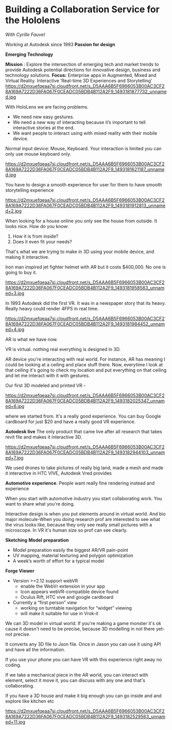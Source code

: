 # Building a Collaboration Service for the Hololens
*With Cyrille Fauvel*

Working at Autodesk since 1993 
**Passion for design** 

**Emerging Technology**

  **Mission** : Explore the intersection of emerging tech and market trends to provide Autodesk potential directions for innovative design, business and technology solutions.
  **Focus:** Enterprise apps in Augmented, Mixed and Virtual Reality. Interactive ‘Real-time 3D Experiences and Storytelling’
https://d2mxuefqeaa7sj.cloudfront.net/s_D5AAA6B5F6966053B00AC3CF28A169A7222D36FA067F0CEADC05BDB4B112A2F9_1493181877732_unnamed.jpg

  With HoloLens we are facing problems.
-  We need new easy gestures. 
- We need a new way of interacting because it’s important to tell interactive stories at the end. 
- We want people to interact using with mixed reality with their mobile device. 

Normal input device: Mouse, Keyboard. Your interaction is limited you can only use mouse keyboard only.

https://d2mxuefqeaa7sj.cloudfront.net/s_D5AAA6B5F6966053B00AC3CF28A169A7222D36FA067F0CEADC05BDB4B112A2F9_1493181621187_unnamed.jpg

  
  You have to design a smooth experience for user for them to have smooth storytelling experience 
  
https://d2mxuefqeaa7sj.cloudfront.net/s_D5AAA6B5F6966053B00AC3CF28A169A7222D36FA067F0CEADC05BDB4B112A2F9_1493181912813_unnamed+2.jpg

  When looking for a house online you only see the house from outside. It looks nice. How do you know: 
  1. How it is from inside?
  2. Does it even fit your needs? 

 
That's what we are trying to make in 3D using your mobile device, and making it interactive. 

Iron man inspired jet fighter helmet with AR but it costs $400,000. No one is going to buy it.

https://d2mxuefqeaa7sj.cloudfront.net/s_D5AAA6B5F6966053B00AC3CF28A169A7222D36FA067F0CEADC05BDB4B112A2F9_1493181958583_unnamed+3.jpg


In 1993 Autodesk did the first VR. It was in a newspaper story that its heavy. Really heavy could render 4FPS in real time.

https://d2mxuefqeaa7sj.cloudfront.net/s_D5AAA6B5F6966053B00AC3CF28A169A7222D36FA067F0CEADC05BDB4B112A2F9_1493181984452_unnamed+4.jpg


 AR is what we have now.
 
VR is virtual. nothing real everything is designed in 3D. 

AR device you're interacting with real world. 
For instance, AR has meaning I could be looking at a ceiling and place stuff there. Now, everytime I look at that ceiling it's going to check my location and put everything on that ceiling and let me interact with it with gestures.

Our first 3D modeled and printed VR - 

https://d2mxuefqeaa7sj.cloudfront.net/s_D5AAA6B5F6966053B00AC3CF28A169A7222D36FA067F0CEADC05BDB4B112A2F9_1493182025347_unnamed+6.jpg


where we started from. 
It's a really good experience.
 You can buy Google cardboard for just $20 and have a really good VR experience. 

**Autodesk live** 
The only product that came live after all research that takes revit file and makes it interactive 3D.

https://d2mxuefqeaa7sj.cloudfront.net/s_D5AAA6B5F6966053B00AC3CF28A169A7222D36FA067F0CEADC05BDB4B112A2F9_1493182944103_unnamed+7.jpg


We used drones to take pictures of really big land, made a mesh and made it interactive in  HTC VIVE, Autodesk Vred provides 

**Automotive experience**. 
People want really fine rendering instead and experience 

When you start with automotive industry you start collaborating work. You want to share what you're doing.

Interactive design is when you put elements around in virtual world.
And bio major molecule-When you doing research prof are interested to see what the virus looks like, because they only see really small pictures with a microscope. 
In VR it's human size so prof can see clearly. 

**Sketching** 
**Model preparation** 

- Model preparation easily the biggest AR/VR pain-point
- UV mapping, material texturing and polygon optimization
- A week’s worth of effort for a typical model

**Forge Viewer**

- Version >=2.12 support webVR
  - enable the WebVr extension in your app
  - Icon appears webVR-compatible device found
  - Oculus Rift, HTC vive and google cardboard
- Currently a “first person” view
  - working on turntable navigation for “widget” viewing
  - will make it suitable for use in Vrok-it  

We can 3D model in virtual world. If you're making a game monster it's ok cause it doesn't need to be precise, because 3D modelling in not there yet- not precise. 

It converts any 3D file to Json file. Once in Jason you can use it using API and have all the information.

If you use your phone you can have VR with this experience right away no coding. 

If we take a mechanical piece in the AR world, you can interact with element, select it move it, you can discuss with any one and that's collaborating.

 If you have a 3D house and make it big enough you can go inside and and explore like kitchen etc
 

https://d2mxuefqeaa7sj.cloudfront.net/s_D5AAA6B5F6966053B00AC3CF28A169A7222D36FA067F0CEADC05BDB4B112A2F9_1493182529563_unnamed+11.jpg


 

